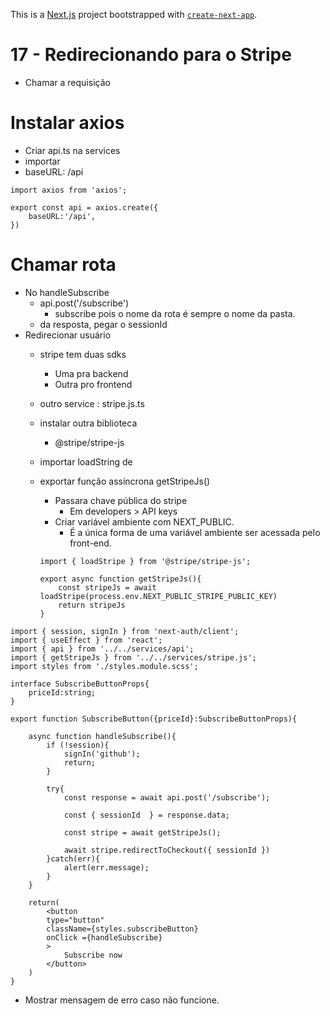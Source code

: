 This is a [Next.js](https://nextjs.org/) project bootstrapped with [`create-next-app`](https://github.com/vercel/next.js/tree/canary/packages/create-next-app).

# 17 - Redirecionando para o Stripe

- Chamar a requisição

# Instalar axios

- Criar api.ts na services
- importar
- baseURL: /api

```tsx
import axios from 'axios';

export const api = axios.create({
    baseURL:'/api',
})
```

# Chamar rota

- No handleSubscribe
    - api.post('/subscribe')
        - subscribe pois o nome da rota é sempre o nome da pasta.
    - da resposta, pegar o sessionId
- Redirecionar usuário
    - stripe tem duas sdks
        - Uma pra backend
        - Outra pro frontend
    - outro service : stripe.js.ts
    - instalar outra biblioteca
        - @stripe/stripe-js
    - importar loadString de
    - exportar função assíncrona getStripeJs()
        - Passara chave pública do stripe
            - Em developers > API keys
        - Criar variável ambiente com NEXT_PUBLIC.
            - É a única forma de uma variável ambiente ser acessada pelo front-end.

        ```tsx
        import { loadStripe } from '@stripe/stripe-js';

        export async function getStripeJs(){
            const stripeJs = await loadStripe(process.env.NEXT_PUBLIC_STRIPE_PUBLIC_KEY)
            return stripeJs
        }
        ```

```tsx
import { session, signIn } from 'next-auth/client';
import { useEffect } from 'react';
import { api } from '../../services/api';
import { getStripeJs } from '../../services/stripe.js';
import styles from './styles.module.scss';

interface SubscribeButtonProps{
    priceId:string;
}

export function SubscribeButton({priceId}:SubscribeButtonProps){
    
    async function handleSubscribe(){
        if (!session){
            signIn('github');
            return;
        }

        try{
            const response = await api.post('/subscribe');

            const { sessionId  } = response.data;

            const stripe = await getStripeJs();

            await stripe.redirectToCheckout({ sessionId })
        }catch(err){
            alert(err.message);
        }
    }
    
    return(
        <button
        type="button"
        className={styles.subscribeButton}
        onClick ={handleSubscribe}
        >
            Subscribe now
        </button>
    )
}
```

- Mostrar mensagem de erro caso não funcione.